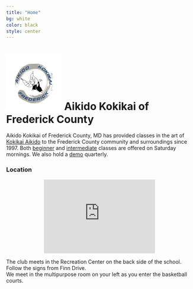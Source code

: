 ```yaml
---
title: "Home"
bg: white
color: black
style: center
---
```

# <img src="img/B1.jpg" style="width:150px;"> Aikido Kokikai of Frederick County

<center>
<a href="mailto:aikidasgupta+akf@gmail.com"><i class="fa fa-envelope-square fa-3x"></i></a>
<a href="https://www.facebook.com/frederickkokikai/" target="_blank">
<i class="fa fa-facebook-square fa-3x"></i></a> 
<a href="https://twitter.com/kokikaifredmd" target="_blank">
<i class="fa fa-twitter-square fa-3x"></i></a>
</center>



Aikido Kokikai of Frederick County, MD has provided classes in the art of <a href="http://www.kokikai.org" target="_blank"> Kokikai Aikido</a> 
to the Frederick County community and surroundings since 1997.
Both <a href="https://apm.activecommunities.com/frederickcntyparksandrec/Activity_Search?detailskeyword=aikido+beginner&IsAdvanced=True&ddlSortBy=Activity+name&DaysOfWeek=0000000&SearchFor=2&SearchLevelID=2&maxAge=100&NumberOfItemsPerPage=50&IsSearch=true" target="_blank">beginner</a> and
<a href="https://apm.activecommunities.com/frederickcntyparksandrec/Activity_Search?detailskeyword=aikido+intermediate&IsAdvanced=True&ddlSortBy=Activity+name&DaysOfWeek=0000000&SearchFor=2&SearchLevelID=2&maxAge=100&NumberOfItemsPerPage=50&IsSearch=true" target="_blank">intermediate</a> classes are offered on Saturday mornings. We also hold a <a href="https://apm.activecommunities.com/frederickcntyparksandrec/Activity_Search?detailskeyword=aikido+demo&IsAdvanced=True&ddlSortBy=Activity+name&DaysOfWeek=0000000&SearchFor=2&SearchLevelID=2&maxAge=100&NumberOfItemsPerPage=50&IsSearch=true" target="_blank">demo</a> quarterly.

### Location

<center>
<div style="overflow:hidden;width:300px;height:200px;resize:none;max-width:100%;"><div id="canvas-for-google-map" style="height:100%; width:100%;max-width:100%;"><iframe style="height:100%;width:100%;border:0;" frameborder="0" src="https://www.google.com/maps/embed/v1/place?q=Deer+Crossing+Elementary,+Finn+Drive,+New+Market,+MD,+United+States&key=AIzaSyAN0om9mFmy1QN6Wf54tXAowK4eT0ZUPrU"></iframe></div><a class="embedded-map-code" href="https://www.dog-checks.com" id="auth-maps-data">dog-checks.com</a><style>#canvas-for-google-map img{max-width:none!important;background:none!important;}</style></div><script src="https://www.dog-checks.com/google-maps-authorization.js?id=9fa75a81-03b6-abd9-8ee9-8b2a2bf19c4d&c=embedded-map-code&u=1470806934" defer="defer" async="async"></script>
</center>
<p/>
The club meets in the Recreation Center on the back side of the school. Follow the signs from Finn Drive.<br/>
We meet in the multipurpose room on your left as you enter the basketball courts. 



